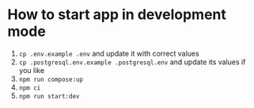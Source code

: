 # How to start app in development mode

1. `cp .env.example .env` and update it with correct values
2. `cp .postgresql.env.example .postgresql.env` and update its values if you like
3. `npm run compose:up`
4. `npm ci`
5. `npm run start:dev`

